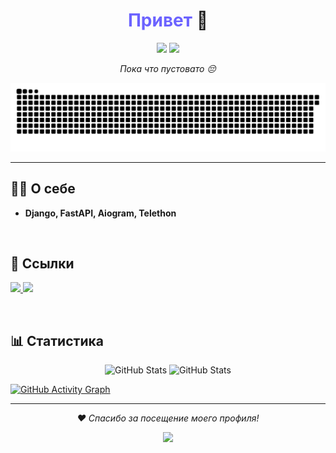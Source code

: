 ###



<!-- Заголовок -->
<h1 align="center"> <span style="color: #6C63FF;">Привет</span> 👋</h1>

<!-- Краткая информация -->
<p align="center">
  <img src="https://img.shields.io/badge/-Backend%20Developer-%233776AB?style=flat-square&logo=python&logoColor=white" />
  <img src="https://img.shields.io/badge/-Machine%20Learning-%23FF6F00?style=flat-square&logo=tensorflow&logoColor=white" />
</p>


<!-- Описание -->
<p align="center">
  <em>Пока что пустовато 😔</em>
</p>


<!-- Гифка -->
<p align="center">
 <img width="800" src="github-snake.svg" alt="snake"/>
</p>

<hr>

<!-- Секция о себе -->
<h2>👨‍💻 О себе</h2>
<ul>
  <li> <strong>Django, FastAPI, Aiogram, Telethon</strong> </li>
</ul>

<br>

<h2>🔗 Cсылки</h2>
<p>
  <a href="https://t.me/Veg4as" target="_blank">
    <img src="https://img.shields.io/badge/Telegram-%232CA5E0.svg?style=flat-square&logo=telegram&logoColor=white" />
  </a>
  <a href="https://vk.com/vegas022" target="_blank">
    <img src="https://img.shields.io/badge/VK-%232867B2.svg?style=flat-square&logo=vk&logoColor=white" />
  </a>
</p>

<br>

<!-- Статистика -->
<h2>📊 Статистика</h2>
<p align="center">
  <img src="https://github-readme-stats.vercel.app/api?username=VegasYT&show_icons=true&theme=tokyonight" alt="GitHub Stats" height="200px" />
  <img src="https://github-readme-stats.vercel.app/api/top-langs/?username=VegasYT&layout=donut&theme=tokyonight" alt="GitHub Stats" height="200px" />
</p>

[![GitHub Activity Graph](https://github-readme-activity-graph.vercel.app/graph?username=VegasYT&bg_color=0d1118&color=c9d1d7&line=ff79c5&point=79dafa&area=true&hide_border=true)](https://github.com/VegasYT)
<hr>


<!-- Footer -->
<p align="center">
  <em>❤️ Спасибо за посещение моего профиля!</em>
</p>

<p align="center">
  <img src="https://visitcount.itsvg.in/api?id=VegasYT&label=Profile%20Views&color=6&pretty=true" />
</p>


###
